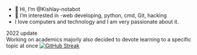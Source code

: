 - 👋 Hi, I’m @Kishlay-notabot
- 👀 I’m interested in -web developing, python, cmd, Git, hacking
-    I love computers and technology and I am very passionate about it.
<!---
Kishlay-notabot/Kishlay-notabot is a ✨ special ✨ repository because its `README.md` (this file) appears on your GitHub profile.
You can click the Preview link to take a look at your changes.
--->

2022 update <br>
Working on academics majorly
also decided to devote learning to a specific topic at once
[![GitHub Streak](https://streak-stats.demolab.com?user=Kishlay-notabot&theme=transparent)](https://git.io/streak-stats) <br>
